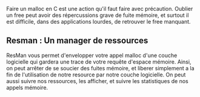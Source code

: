 
Faire un malloc en C est une action qu'il faut faire avec précaution.
Oublier un free peut avoir des répercussions grave de fuite mémoire, et surtout il est  difficile, dans des applications lourdes, de retrouver le free manquant.

## Resman : Un manager de ressources 

ResMan vous permet d'envelopper votre appel malloc d'une couche logicielle qui gardera une trace de votre requête d'espace mémoire. Ainsi, on peut arrêter de se soucier des fuites mémoire, et liberer simplement a la fin de l'utilisation de notre resource par notre couche logicielle. On peut aussi suivre nos ressources, les afficher, et suivre les statistiques de nos appels mémoire.
